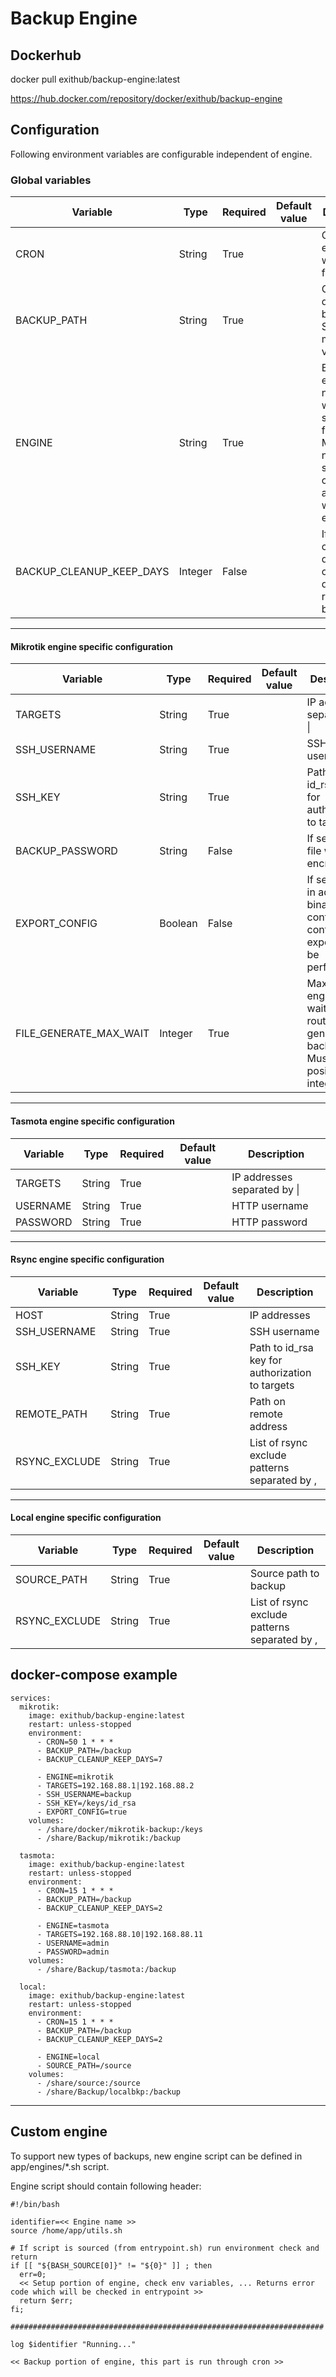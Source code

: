 # Backup Engine

## Dockerhub
docker pull exithub/backup-engine:latest

https://hub.docker.com/repository/docker/exithub/backup-engine


## Configuration
Following environment variables are configurable independent of engine.

### Global variables
| Variable                 | Type    | Required | Default value | Description                                                                                                                              |
|--------------------------|---------|----------|---------------|------------------------------------------------------------------------------------------------------------------------------------------|
| CRON                     | String  | True     |               | Crontab expression with 5 fields.                                                                                                        |
| BACKUP_PATH              | String  | True     |               | Output directory for backups. Should be mounted as volume.                                                                               |
| ENGINE                   | String  | True     |               | Backup engine name which will be run, see below for details. <br/>Must be a name of a script contained in app/engines without extension. |
| BACKUP_CLEANUP_KEEP_DAYS | Integer | False    |               | If set cleanup of directories older than n days will be run after backup job.                                                            |

---
#### Mikrotik engine specific configuration

| Variable               | Type    | Required | Default value | Description                                                                              |
|------------------------|---------|----------|---------------|------------------------------------------------------------------------------------------|
| TARGETS                | String  | True     |               | IP addresses separated by &#124;                                                         |
| SSH_USERNAME           | String  | True     |               | SSH username                                                                             |
| SSH_KEY                | String  | True     |               | Path to id_rsa key for authorization to targets                                          |
| BACKUP_PASSWORD        | String  | False    |               | If set backup file will be encrypted                                                     |
| EXPORT_CONFIG          | Boolean | False    |               | If set to true in addition to binary config, configuration export will be performed      |
| FILE_GENERATE_MAX_WAIT | Integer | True     |               | Max time engine will wait for router to generate backup file. Must be a positive integer |

---
#### Tasmota engine specific configuration

| Variable | Type   | Required | Default value | Description                      |
|----------|--------|----------|---------------|----------------------------------|
| TARGETS  | String | True     |               | IP addresses separated by &#124; |
| USERNAME | String | True     |               | HTTP username                    |
| PASSWORD | String | True     |               | HTTP password                    |

---
#### Rsync engine specific configuration

| Variable      | Type   | Required | Default value | Description                                     |
|---------------|--------|----------|---------------|-------------------------------------------------|
| HOST          | String | True     |               | IP addresses                                    |
| SSH_USERNAME  | String | True     |               | SSH username                                    |
| SSH_KEY       | String | True     |               | Path to id_rsa key for authorization to targets |
| REMOTE_PATH   | String | True     |               | Path on remote address                          |
| RSYNC_EXCLUDE | String | True     |               | List of rsync exclude patterns separated by ,   |


---
#### Local engine specific configuration

| Variable      | Type   | Required | Default value | Description                                   |
|---------------|--------|----------|---------------|-----------------------------------------------|
| SOURCE_PATH   | String | True     |               | Source path to backup                         |
| RSYNC_EXCLUDE | String | True     |               | List of rsync exclude patterns separated by , |

## docker-compose example
```
services:
  mikrotik:
    image: exithub/backup-engine:latest
    restart: unless-stopped      
    environment:
      - CRON=50 1 * * *
      - BACKUP_PATH=/backup
      - BACKUP_CLEANUP_KEEP_DAYS=7
      
      - ENGINE=mikrotik
      - TARGETS=192.168.88.1|192.168.88.2
      - SSH_USERNAME=backup
      - SSH_KEY=/keys/id_rsa
      - EXPORT_CONFIG=true
    volumes:
      - /share/docker/mikrotik-backup:/keys
      - /share/Backup/mikrotik:/backup

  tasmota:
    image: exithub/backup-engine:latest
    restart: unless-stopped      
    environment:
      - CRON=15 1 * * *
      - BACKUP_PATH=/backup
      - BACKUP_CLEANUP_KEEP_DAYS=2
      
      - ENGINE=tasmota
      - TARGETS=192.168.88.10|192.168.88.11
      - USERNAME=admin
      - PASSWORD=admin
    volumes:
      - /share/Backup/tasmota:/backup
      
  local:
    image: exithub/backup-engine:latest
    restart: unless-stopped      
    environment:
      - CRON=15 1 * * *
      - BACKUP_PATH=/backup
      - BACKUP_CLEANUP_KEEP_DAYS=2
      
      - ENGINE=local
      - SOURCE_PATH=/source
    volumes:
      - /share/source:/source
      - /share/Backup/localbkp:/backup
```


---
## Custom engine

To support new types of backups, new engine script can be defined in app/engines/*.sh script.

Engine script should contain following header:
```
#!/bin/bash

identifier=<< Engine name >>
source /home/app/utils.sh

# If script is sourced (from entrypoint.sh) run environment check and return
if [[ "${BASH_SOURCE[0]}" != "${0}" ]] ; then
  err=0;
  << Setup portion of engine, check env variables, ... Returns error code which will be checked in entrypoint >>
  return $err;
fi;

######################################################################

log $identifier "Running..."

<< Backup portion of engine, this part is run through cron >>

```
